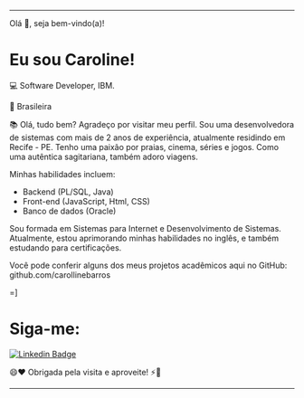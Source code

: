 ----------------------------------------------------------------------------

Olá 👋, seja bem-vindo(a)!  

# Eu sou Caroline!

:computer: Software Developer, IBM.

:house_with_garden: Brasileira

:books: Olá, tudo bem? Agradeço por visitar meu perfil. Sou uma desenvolvedora de sistemas com mais de 2 anos de experiência, atualmente residindo em Recife - PE. Tenho uma paixão por praias, cinema, séries e jogos. Como uma autêntica sagitariana, também adoro viagens.

Minhas habilidades incluem:
- Backend (PL/SQL, Java)
- Front-end (JavaScript, Html, CSS)
- Banco de dados (Oracle)

Sou formada em Sistemas para Internet e Desenvolvimento de Sistemas.  
Atualmente, estou aprimorando minhas habilidades no inglês, e também estudando para certificações.

Você pode conferir alguns dos meus projetos acadêmicos aqui no GitHub: github.com/carollinebarros

=]

# Siga-me:

[![Linkedin Badge](https://img.shields.io/badge/-LinkedIn-blue?style=flat-square&logo=Linkedin&logoColor=white&link=https://www.linkedin.com/in/caroline-barros-965664207/)](https://www.linkedin.com/in/caroline-barros-965664207/)

😄❤️ Obrigada pela visita e aproveite! ⚡🚀



----------------------------------------------------------------------------------

